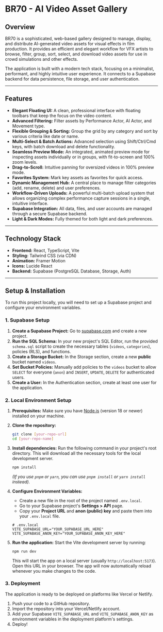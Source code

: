 # BR70 - AI Video Asset Gallery

## Overview

BR70 is a sophisticated, web-based gallery designed to manage, display, and distribute AI-generated video assets for visual effects in film production. It provides an efficient and elegant workflow for VFX artists to browse, filter, group, sort, select, and download video assets for use in crowd simulations and other effects.

The application is built with a modern tech stack, focusing on a minimalist, performant, and highly intuitive user experience. It connects to a Supabase backend for data persistence, file storage, and user authentication.

---

## Features

-   **Elegant Floating UI:** A clean, professional interface with floating toolbars that keep the focus on the video content.
-   **Advanced Filtering:** Filter assets by Performance Actor, AI Actor, and Movement type.
-   **Flexible Grouping & Sorting:** Group the grid by any category and sort by various criteria like date or name.
-   **Multi-Select & Batch Actions:** Advanced selection using Shift/Ctrl/Cmd keys, with batch download and delete functionality.
-   **Seamless Preview Mode:** An integrated, animated preview mode for inspecting assets individually or in groups, with fit-to-screen and 100% zoom levels.
-   **Drag-to-Scroll:** Intuitive panning for oversized videos in 100% preview mode.
-   **Favorites System:** Mark key assets as favorites for quick access.
-   **Dynamic Management Hub:** A central place to manage filter categories (add, rename, delete) and user preferences.
-   **Workflow-Driven Uploads:** A powerful multi-batch upload system that allows organizing complex performance capture sessions in a single, intuitive interface.
-   **Supabase Integration:** All data, files, and user accounts are managed through a secure Supabase backend.
-   **Light & Dark Modes:** Fully themed for both light and dark preferences.

---

## Technology Stack

-   **Frontend:** React, TypeScript, Vite
-   **Styling:** Tailwind CSS (via CDN)
-   **Animation:** Framer Motion
-   **Icons:** Lucide React
-   **Backend:** Supabase (PostgreSQL Database, Storage, Auth)

---

## Setup & Installation

To run this project locally, you will need to set up a Supabase project and configure your environment variables.

### 1. Supabase Setup

1.  **Create a Supabase Project:** Go to [supabase.com](https://supabase.com) and create a new project.
2.  **Run the SQL Schema:** In your new project's SQL Editor, run the provided `schema.sql` script to create the necessary tables (`videos`, `categories`), policies (RLS), and functions.
3.  **Create a Storage Bucket:** In the Storage section, create a new **public** bucket named `videos`.
4.  **Set Bucket Policies:** Manually add policies to the `videos` bucket to allow `SELECT` for everyone (`anon`) and `INSERT`, `UPDATE`, `DELETE` for authenticated users.
5.  **Create a User:** In the Authentication section, create at least one user for the application.

### 2. Local Environment Setup

1.  **Prerequisites:** Make sure you have [Node.js](https://nodejs.org/) (version 18 or newer) installed on your machine.

2.  **Clone the repository:**
    ```bash
    git clone [your-repo-url]
    cd [your-repo-name]
    ```

3.  **Install dependencies:**
    Run the following command in your project's root directory. This will download all the necessary tools for the local development server.
    ```bash
    npm install
    ```
    *(If you use `pnpm` or `yarn`, you can use `pnpm install` or `yarn install` instead).*

4.  **Configure Environment Variables:**
    -   Create a new file in the root of the project named `.env.local`.
    -   Go to your Supabase project's **Settings > API** page.
    -   Copy your **Project URL** and **anon (public) key** and paste them into your `.env.local` file.

    ```
    # .env.local
    VITE_SUPABASE_URL="YOUR_SUPABASE_URL_HERE"
    VITE_SUPABASE_ANON_KEY="YOUR_SUPABASE_ANON_KEY_HERE"
    ```

5.  **Run the application:**
    Start the Vite development server by running:
    ```bash
    npm run dev
    ```
    This will start the app on a local server (usually `http://localhost:5173`). Open this URL in your browser. The app will now automatically reload whenever you make changes to the code.

### 3. Deployment

The application is ready to be deployed on platforms like Vercel or Netlify.

1.  Push your code to a GitHub repository.
2.  Import the repository into your Vercel/Netlify account.
3.  Add your Supabase `VITE_SUPABASE_URL` and `VITE_SUPABASE_ANON_KEY` as environment variables in the deployment platform's settings.
4.  Deploy!